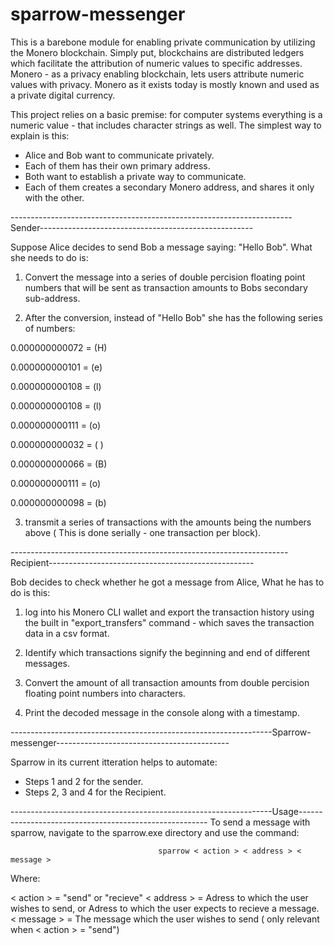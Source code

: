 # sparrow-messenger

This is a barebone module for enabling private communication by utilizing the Monero blockchain. Simply put, blockchains are distributed ledgers which facilitate the attribution of numeric values to specific addresses. Monero - as a privacy enabling blockchain, lets users attribute numeric values with privacy. Monero as it exists today is mostly known and used as a private digital currency.

This project relies on a basic premise: for computer systems everything is a numeric value - that includes character strings as well. The simplest way to explain is this:

- Alice and Bob want to communicate privately.
- Each of them has their own primary address.
- Both want to establish a private way to communicate.
- Each of them creates a secondary Monero address, and shares it only with the other.


----------------------------------------------------------------------Sender-----------------------------------------------------

Suppose Alice decides to send Bob a message saying:  "Hello Bob". What she needs to do is:

1.  Convert the message into a series of double percision floating point numbers that will be sent as transaction amounts to Bobs secondary sub-address.

2.  After the conversion, instead of "Hello Bob" she has the following series of numbers:

0.000000000072  = (H)

0.000000000101  = (e)

0.000000000108  = (l)

0.000000000108  = (l)

0.000000000111  = (o)

0.000000000032  = ( )

0.000000000066  = (B)

0.000000000111  = (o)

0.000000000098  = (b)


3. transmit a series of transactions with the amounts being the numbers above ( This is done serially - one transaction per block).


---------------------------------------------------------------------Recipient---------------------------------------------------

Bob decides to check whether he got a message from Alice, What he has to do is this:

1.  log into his Monero CLI wallet and export the transaction history using the built in  "export_transfers" command - which saves the transaction data in a csv format.

2.  Identify which transactions signify the beginning and end of different messages.

3.  Convert the amount of all transaction amounts from double percision floating point numbers into characters.

4.  Print the decoded message in the console along with a timestamp.

-----------------------------------------------------------------Sparrow-messenger-------------------------------------------

Sparrow in its current itteration helps to automate:

- Steps 1 and 2 for the sender.
- Steps 2, 3 and 4 for the Recipient.

-----------------------------------------------------------------Usage-------------------------------------------------------
To send a message with sparrow, navigate to the sparrow.exe directory and use the command:

                                     sparrow < action > < address > < message >

Where:

  < action >  = "send" or "recieve"
  < address > = Adress to which the user wishes to send, or Adress to which the user expects to recieve a message.
  < message > = The message which the user wishes to send ( only relevant when < action > = "send")



